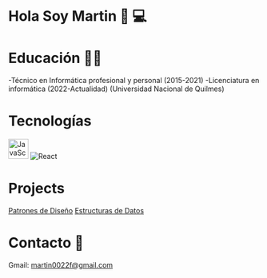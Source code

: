 # Hola Soy Martin 👋 💻

# Educación 👨‍🏫
-Técnico en Informática profesional y personal (2015-2021)
-Licenciatura en informática (2022-Actualidad)
(Universidad Nacional de Quilmes)

# Tecnologías
<img src="https://cdn.jsdelivr.net/gh/devicons/devicon/icons/javascript/javascript-original.svg" alt="JavaScript" width="40"/>
<img src="https://cdn.simpleicons.org/react?viewbox=auto&size=20" alt="React" />

# Projects
[Patrones de Diseño](https://github.com/martinlovotti/TP-PatronesEnJava)
[Estructuras de Datos](https://github.com/martinlovotti/EstrD2025s2)

# Contacto 📧
Gmail: martin0022f@gmail.com


